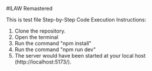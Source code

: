 #ILAW Remastered

This is test file Step-by-Step Code Execution Instructions:

1. Clone the repository.
2. Open the terminal
3. Run the command "npm install"
4. Run the command "npm run dev"
5. The server would have been started at your local host (http://localhost:5173/).
